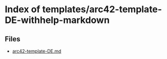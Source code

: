 # Index of templates/arc42-template-DE-withhelp-markdown

## Files

- [arc42-template-DE.md](arc42-template-DE.md)
